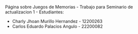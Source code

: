 Página sobre Juegos de Memorias -
Trabajo para Seminario de actualizacion 1 -
Estudiantes:
- Charly Jhoan Murillo Hernandez - 12200263
- Carlos Eduardo Palacios Angulo - 22200082
